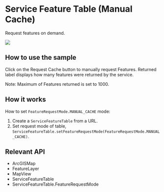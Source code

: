 <h1>Service Feature Table (Manual Cache)</h1>

<p>Request features on demand.</p>

<p><img src="ServiceFeatureTableManualCache.png"/></p>

<h2>How to use the sample</h2>

<p>Click on the Request Cache button to manually request Features. Returned label displays how many features were returned by the service.</p>

<p>Note: Maximum of Features returned is set to 1000.</p>

<h2>How it works</h2>

<p>How to set <code>FeatureRequestMode.MANUAL_CACHE</code> mode:</p>

<ol>
    <li>Create a <code>ServiceFeatureTable</code> from a URL.</li>
    <li>Set request mode of table, <code>ServiceFeatureTable.setFeatureRequestMode(FeatureRequestMode.MANUAL_CACHE)</code>.</li>
</ol>

<h2>Relevant API</h2>

<ul>
    <li>ArcGISMap</li>
    <li>FeatureLayer</li>
    <li>MapView</li>
    <li>ServiceFeatureTable</li>
    <li>ServiceFeatureTable.FeatureRequestMode</li>
</ul>
